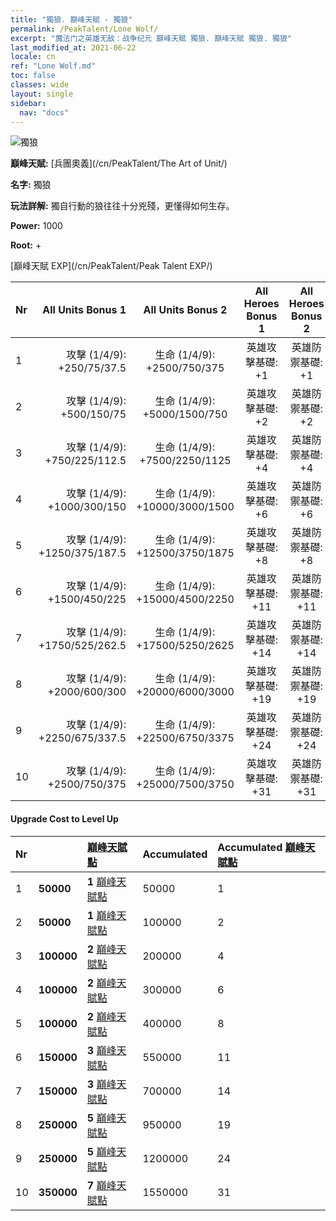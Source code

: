 ```yaml
---
title: "獨狼. 巔峰天賦 - 獨狼"
permalink: /PeakTalent/Lone Wolf/
excerpt: "魔法门之英雄无敌：战争纪元 巔峰天賦 獨狼. 巔峰天賦 獨狼. 獨狼"
last_modified_at: 2021-06-22
locale: cn
ref: "Lone Wolf.md"
toc: false
classes: wide
layout: single
sidebar:
  nav: "docs"
---
```


  ![獨狼](/images/pt/talent_2001.png)

  **巔峰天賦:** [兵團奧義](/cn/PeakTalent/The Art of Unit/)

  **名字:** 獨狼

  **玩法詳解:** 獨自行動的狼往往十分兇殘，更懂得如何生存。

  **Power:** 1000

  **Root:** +

  [巔峰天賦 EXP](/cn/PeakTalent/Peak Talent EXP/)

  | Nr | All Units Bonus 1 | All Units Bonus 2 | All Heroes Bonus 1 | All Heroes Bonus 2 |
  |:---|--------------:|:-------------:|:-------------:|:-------------:|
  | 1 | 攻擊 (1/4/9): +250/75/37.5 | 生命 (1/4/9): +2500/750/375 | 英雄攻擊基礎: +1 | 英雄防禦基礎: +1 |
  | 2 | 攻擊 (1/4/9): +500/150/75 | 生命 (1/4/9): +5000/1500/750 | 英雄攻擊基礎: +2 | 英雄防禦基礎: +2 |
  | 3 | 攻擊 (1/4/9): +750/225/112.5 | 生命 (1/4/9): +7500/2250/1125 | 英雄攻擊基礎: +4 | 英雄防禦基礎: +4 |
  | 4 | 攻擊 (1/4/9): +1000/300/150 | 生命 (1/4/9): +10000/3000/1500 | 英雄攻擊基礎: +6 | 英雄防禦基礎: +6 |
  | 5 | 攻擊 (1/4/9): +1250/375/187.5 | 生命 (1/4/9): +12500/3750/1875 | 英雄攻擊基礎: +8 | 英雄防禦基礎: +8 |
  | 6 | 攻擊 (1/4/9): +1500/450/225 | 生命 (1/4/9): +15000/4500/2250 | 英雄攻擊基礎: +11 | 英雄防禦基礎: +11 |
  | 7 | 攻擊 (1/4/9): +1750/525/262.5 | 生命 (1/4/9): +17500/5250/2625 | 英雄攻擊基礎: +14 | 英雄防禦基礎: +14 |
  | 8 | 攻擊 (1/4/9): +2000/600/300 | 生命 (1/4/9): +20000/6000/3000 | 英雄攻擊基礎: +19 | 英雄防禦基礎: +19 |
  | 9 | 攻擊 (1/4/9): +2250/675/337.5 | 生命 (1/4/9): +22500/6750/3375 | 英雄攻擊基礎: +24 | 英雄防禦基礎: +24 |
  | 10 | 攻擊 (1/4/9): +2500/750/375 | 生命 (1/4/9): +25000/7500/3750 | 英雄攻擊基礎: +31 | 英雄防禦基礎: +31 |


#### Upgrade Cost to Level Up

  | Nr | <i class="fas fa-coins"/> | [巔峰天賦點](/cn/Items/con_934/) | Accumulated <i class="fas fa-coins"/> | Accumulated [巔峰天賦點](/cn/Items/con_934/) |
  |:---|:--------------|:-------------|:-------------|:-------------|
  | 1 | **50000** | **1** [巔峰天賦點](/cn/Items/con_934/) | 50000 | 1 |
  | 2 | **50000** | **1** [巔峰天賦點](/cn/Items/con_934/) | 100000 | 2 |
  | 3 | **100000** | **2** [巔峰天賦點](/cn/Items/con_934/) | 200000 | 4 |
  | 4 | **100000** | **2** [巔峰天賦點](/cn/Items/con_934/) | 300000 | 6 |
  | 5 | **100000** | **2** [巔峰天賦點](/cn/Items/con_934/) | 400000 | 8 |
  | 6 | **150000** | **3** [巔峰天賦點](/cn/Items/con_934/) | 550000 | 11 |
  | 7 | **150000** | **3** [巔峰天賦點](/cn/Items/con_934/) | 700000 | 14 |
  | 8 | **250000** | **5** [巔峰天賦點](/cn/Items/con_934/) | 950000 | 19 |
  | 9 | **250000** | **5** [巔峰天賦點](/cn/Items/con_934/) | 1200000 | 24 |
  | 10 | **350000** | **7** [巔峰天賦點](/cn/Items/con_934/) | 1550000 | 31 |
